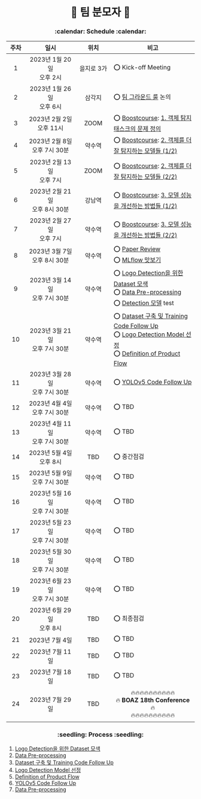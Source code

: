 <h1 align='center'> 🥸 팀 분모자 🥸 </h1>
<h3 align='center'>:calendar: Schedule :calendar:</h3>

<div align="center">

|**주차**|**일시**|**위치**|**비고**|
|:-:|:-:|:-:|-|
|1|2023년 1월 20일</br>오후 2시|을지로 3가|:o: Kick-off Meeting|
|2|2023년 1월 26일</br>오후 6시|삼각지|:o: [팀 그라운드 룰](https://zerohertz.notion.site/2f485a58de38472e9aee057a7957fcc9) 논의|
|3|2023년 2월 2일</br>오후 11시|ZOOM|:o: [Boostcourse](https://www.boostcourse.org/ai341/joinLectures/369549): [1. 객체 탐지 태스크의 문제 정의](https://github.com/Team-BoonMoSa/.github/blob/main/boostcourse/1%EC%A3%BC%EC%B0%A8_%EA%B9%80%EB%B3%B4%EA%B2%B8.pdf)|
|4|2023년 2월 8일</br>오후 7시 30분|약수역|:o: [Boostcourse](https://www.boostcourse.org/ai341/joinLectures/369549): [2. 객체를 더 잘 탐지하는 모델들 (1/2)](https://github.com/Team-BoonMoSa/.github/blob/main/boostcourse/2%EC%A3%BC%EC%B0%A8_%EC%9E%84%EC%84%9C%ED%98%84.pdf)|
|5|2023년 2월 13일</br>오후 7시|ZOOM|:o: [Boostcourse](https://www.boostcourse.org/ai341/joinLectures/369549): [2. 객체를 더 잘 탐지하는 모델들 (2/2)](https://github.com/Team-BoonMoSa/.github/blob/main/boostcourse/3%EC%A3%BC%EC%B0%A8_%EC%9A%B0%EC%95%84%EB%9D%BC.pdf)|
|6|2023년 2월 21일</br>오후 8시 30분|강남역|:o: [Boostcourse](https://www.boostcourse.org/ai341/joinLectures/369549): [3. 모델 성능을 개선하는 방법들 (1/2)](https://github.com/Team-BoonMoSa/.github/blob/main/boostcourse/4%EC%A3%BC%EC%B0%A8_%EC%98%A4%ED%9A%A8%EA%B7%BC.pdf)|
|7|2023년 2월 27일</br>오후 7시|약수역|:o: [Boostcourse](https://www.boostcourse.org/ai341/joinLectures/369549): [3. 모델 성능을 개선하는 방법들 (2/2)](https://github.com/Team-BoonMoSa/.github/blob/main/boostcourse/5%EC%A3%BC%EC%B0%A8_%EC%86%A1%EC%98%88%EC%A7%84.pdf)|
|8|2023년 3월 7일</br>오후 8시 30분|약수역|:o: [Paper Review](https://ieeexplore.ieee.org/document/9144794)</br>:o: [MLflow 맛보기](https://kyumcoding.tistory.com/14#comment21978661)|
|9|2023년 3월 14일</br>오후 7시 30분|약수역|:o: [Logo Detection을 위한 Dataset 모색](https://github.com/Team-BoonMoSa/PANPP/issues/1)</br>:o: [Data Pre-processing](https://github.com/Team-BoonMoSa/PANPP/issues/2)</br>:o: [Detection 모델](https://github.com/Team-BoonMoSa/PANPP) test|
|10|2023년 3월 21일</br>오후 7시 30분|약수역|:o: [Dataset 구축 및 Training Code Follow Up](https://github.com/Team-BoonMoSa/PANPP/issues/3)</br>:o: [Logo Detection Model 선정](https://github.com/Team-BoonMoSa/.github/issues/1)</br>:o: [Definition of Product Flow](https://github.com/Team-BoonMoSa/.github/issues/2)|
|11|2023년 3월 28일</br>오후 7시 30분|약수역|:o: [YOLOv5 Code Follow Up](https://github.com/Team-BoonMoSa/YOLOv5/issues/1)|
|12|2023년 4월 4일</br>오후 7시 30분|약수역|:o: TBD|
|13|2023년 4월 11일</br>오후 7시 30분|약수역|:o: TBD|
|14|2023년 5월 4일</br>오후 8시|TBD|:o: 중간점검|
|15|2023년 5월 9일</br>오후 7시 30분|약수역|:o: TBD|
|16|2023년 5월 16일</br>오후 7시 30분|약수역|:o: TBD|
|17|2023년 5월 23일</br>오후 7시 30분|약수역|:o: TBD|
|18|2023년 5월 30일</br>오후 7시 30분|약수역|:o: TBD|
|19|2023년 6월 23일</br>오후 7시 30분|약수역|:o: TBD|
|20|2023년 6월 29일</br>오후 8시|TBD|:o: 최종점검|
|21|2023년 7월 4일|TBD|:o: TBD|
|22|2023년 7월 11일|TBD|:o: TBD|
|23|2023년 7월 18일|TBD|:o: TBD|
|</br>24</br>&nbsp;&nbsp;&nbsp;&nbsp;&nbsp;&nbsp;&nbsp;&nbsp;|</br>2023년 7월 29일</br>&nbsp;&nbsp;&nbsp;&nbsp;&nbsp;&nbsp;&nbsp;&nbsp;&nbsp;&nbsp;&nbsp;&nbsp;&nbsp;&nbsp;&nbsp;&nbsp;&nbsp;&nbsp;&nbsp;&nbsp;&nbsp;&nbsp;&nbsp;&nbsp;&nbsp;&nbsp;&nbsp;|</br>TBD</br>&nbsp;&nbsp;&nbsp;&nbsp;&nbsp;&nbsp;&nbsp;&nbsp;&nbsp;&nbsp;&nbsp;&nbsp;&nbsp;&nbsp;&nbsp;&nbsp;&nbsp;&nbsp;|<div align="center">:fire::fire::fire::fire::fire::fire::fire::fire::fire::fire:</br>:fire: **BOAZ 18th Conference** :fire:</br>:fire::fire::fire::fire::fire::fire::fire::fire::fire::fire:</div>|
</div>

<h3 align='center'>:seedling: Process :seedling:</h3>

1. [Logo Detection을 위한 Dataset 모색](https://github.com/Team-BoonMoSa/PANPP/issues/1)
2. [Data Pre-processing](https://github.com/Team-BoonMoSa/PANPP/issues/2)
3. [Dataset 구축 및 Training Code Follow Up](https://github.com/Team-BoonMoSa/PANPP/issues/3)
4. [Logo Detection Model 선정](https://github.com/Team-BoonMoSa/.github/issues/1)
5. [Definition of Product Flow](https://github.com/Team-BoonMoSa/.github/issues/2)
6. [YOLOv5 Code Follow Up](https://github.com/Team-BoonMoSa/YOLOv5/issues/1)
7. [Data Pre-processing](https://github.com/Team-BoonMoSa/YOLOv5/issues/2)

